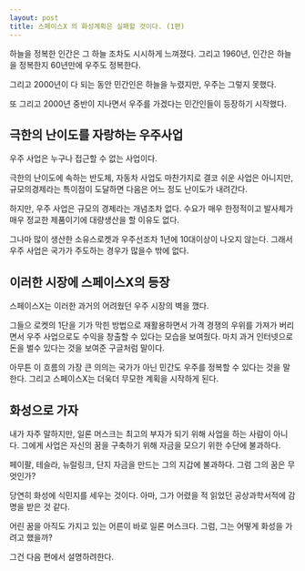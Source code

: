 ```yaml
---
layout: post
title: 스페이스X 의 화성계획은 실패할 것이다. (1편)
---
```


하늘을 정복한 인간은 그 하늘 조차도 시시하게 느껴졌다. 그리고 1960년, 인간은 하늘을 정복한지 60년만에 우주도 정복한다.

그리고 2000년이 다 되는 동안 민간인은 하늘을 누렸지만, 우주는 그렇지 못했다.

또 그리고 2000년 중반이 지나면서 우주를 가겠다는 민간인들이 등장하기 시작했다.


<h2>극한의 난이도를 자랑하는 우주사업</h2>
우주 사업은 누구나 접근할 수 없는 사업이다.

극한의 난이도에 속하는 반도체, 자동차 사업도 마찬가지로 결코 쉬운 사업은 아니지만, 규모의경제라는 특이점이 도달하면 다음은 어느 정도 난이도가 내려간다.

하지만, 우주 사업은 규모의 경제라는 개념조차 없다. 수요가 매우 한정적이고 발사체가 매우 정교한 제품이기에 대량생산을 할 이유도 없다.

그나마 많이 생산한 소유스로켓과 우주선조차 1년에 10대이상이 나오지 않는다. 그래서 우주 사업은 국가가 주도하는 경우가 많을수 밖에 없다.



<h2>이러한 시장에 스페이스X의 등장</h2>
스페이스X는 이러한 과거의 어려웠던 우주 시장의 벽을 깼다.

그들으 로켓의 1단을 기가 막힌 방법으로 재활용하면서 가격 경쟁의 우위를 가져가 버리면서 우주 사업으로도 수익을 창출할 수 있다는 모습을 보여줬다. 마치 과거 인터넷으로 돈을 벌수 있다는 것을 보여준 구글처럼 말이다.

아무튼 이 흐름의 가장 큰 의의는 국가가 아닌 민간도 우주를 정복할 수 있다는 것을 말한다.
그리고 스페이스X는 더욱더 무모한 계획을 시작하게 된다. 


<h2>화성으로 가자</h2>
내가 자주 말하지만, 일론 머스크는 최고의 부자가 되기 위해 사업을 하는 사람이 아니다.
그에게 사업은 자신의 꿈을 구축하기 위해 자금을 모으기 위한 수단에 불과하다.

페이팔, 테슬라, 뉴럴링크, 단지 자금을 만드는 그의 지갑에 불과하다.
그럼 그의 꿈은 무엇인가?

당연히 화성에 식민지를 세우는 것이다. 아마, 그가 어렸을 적 읽었던 공상과학서적에 감명을 받은 것 같다.

어린 꿈을 아직도 가지고 있는 어른이 바로 일론 머스크다. 그럼, 그는 어떻게 화성을 가려고 했을까?

그건 다음 편에서 설명하려한다.